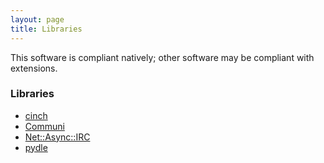 ```yaml
---
layout: page
title: Libraries
---
```

This software is compliant natively; other software may be compliant with extensions.

### Libraries
* [cinch](https://github.com/cinchrb/cinch)
* [Communi](https://communi.github.io)
* [Net::Async::IRC](https://metacpan.org/pod/Net::Async::IRC)
* [pydle](https://pypi.python.org/pypi/pydle)
